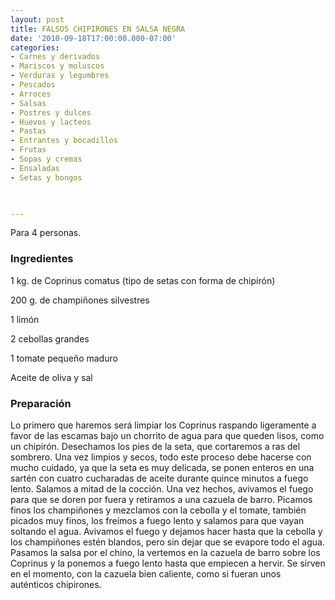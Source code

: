 ```yaml
---
layout: post
title: FALSOS CHIPIRONES EN SALSA NEGRA
date: '2010-09-18T17:00:00.000-07:00'
categories:
- Carnes y derivados
- Mariscos y moluscos
- Verduras y legumbres
- Pescados
- Arroces
- Salsas
- Postres y dulces
- Huevos y lacteos
- Pastas
- Entrantes y bocadillos
- Frutas
- Sopas y cremas
- Ensaladas
- Setas y hongos
 


---
```


Para 4 personas.

<h3>Ingredientes</h3>

1 kg. de Coprinus comatus (tipo de setas con forma de chipirón)

200 g. de champiñones silvestres

1 limón

2 cebollas grandes

1 tomate pequeño maduro

Aceite de oliva y sal

<h3>Preparación</h3>

Lo primero que haremos será limpiar los Coprinus raspando ligeramente a favor de las escamas bajo un chorrito de agua para que queden lisos, como un chipirón. Desechamos los pies de la seta, que cortaremos a ras del sombrero. Una vez limpios y secos, todo este proceso debe hacerse con mucho cuidado, ya que la seta es muy delicada, se ponen enteros en una sartén con cuatro cucharadas de aceite durante quince minutos a fuego lento. Salamos a mitad de la cocción. Una vez hechos, avivamos el fuego para que se doren por fuera y retiramos a una cazuela de barro. Picamos finos los champiñones y mezclamos con la cebolla y el tomate, también picados muy finos, los freímos a fuego lento y salamos para que vayan soltando el agua. Avivamos el fuego y dejamos hacer hasta que la cebolla y los champiñones estén blandos, pero sin dejar que se evapore todo el agua. Pasamos la salsa por el chino, la vertemos en la cazuela de barro sobre los Coprinus y la ponemos a fuego lento hasta que empiecen a hervir. Se sirven en el momento, con la cazuela bien caliente, como si fueran unos auténticos chipirones.

